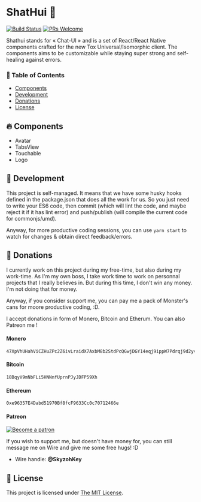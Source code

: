# ShatHui 💬

[![Build Status](https://travis-ci.org/TheToxProject/shathui.svg?branch=master)](https://travis-ci.org/TheToxProject/shathui) [![PRs Welcome](https://img.shields.io/badge/PRs-welcome-brightgreen.svg?style=flat-square)](http://makeapullrequest.com)

Shathui stands for « Chat-UI » and is a set of React/React Native components crafted for the new Tox Universal/Isomorphic client. The components aims to be customizable while staying super strong and self-healing against errors.

### 📐 Table of Contents

* [Components](#-components)
* [Development](#-development)
* [Donations](#-donations)
* [License](#-license)

## 🔥 Components

* Avatar
* TabsView
* Touchable
* Logo

## 🍭 Development

This project is self-managed. It means that we have some husky hooks defined in the package.json that does all the work for us. So you just need to write your ES6 code, then commit (which will lint the code, and maybe reject it if it has lint error) and push/publish (will compile the current code for commonjs/umd).

Anyway, for more productive coding sessions, you can use `yarn start` to watch for changes & obtain direct feedback/errors.

## 💸 Donations

I currently work on this project during my free-time, but also during my work-time. As I'm my own boss, I take work time to work on personnal projects that I really believes in. But during this time, I don't win any money. I'm not doing that for money.

Anyway, if you consider support me, you can pay me a pack of Monster's cans for moore productive coding, :D.

I accept donations in form of Monero, Bitcoin and Etherum. You can also Patreon me !

#### Monero

```
47XpVhUHahViCZHuZPc2Z6ivLraidX7AxbM8b2StdPcQGwjDGY14eqj9ippW7Pdrqj9d2y4xvwChzePQAqG1NvqQ775FKxg
```

#### Bitcoin

```
18BqyV9mNbFLi5HNNnfUprnPJyJDFP59Xh
```

#### Ethereum

```
0xe96357E4Dabd51970Bf8fcF9633Cc0c70712466e
```

#### Patreon

[![Become a patron](https://i.imgur.com/oWouhEe.png)](https://www.patreon.com/bePatron?u=2330345)

If you wish to support me, but doesn't have money for, you can still message me on Wire and give me some free hugs! :D

* Wire handle: **@SkyzohKey**

## 📎 License

This project is licensed under [The MIT License](License).
